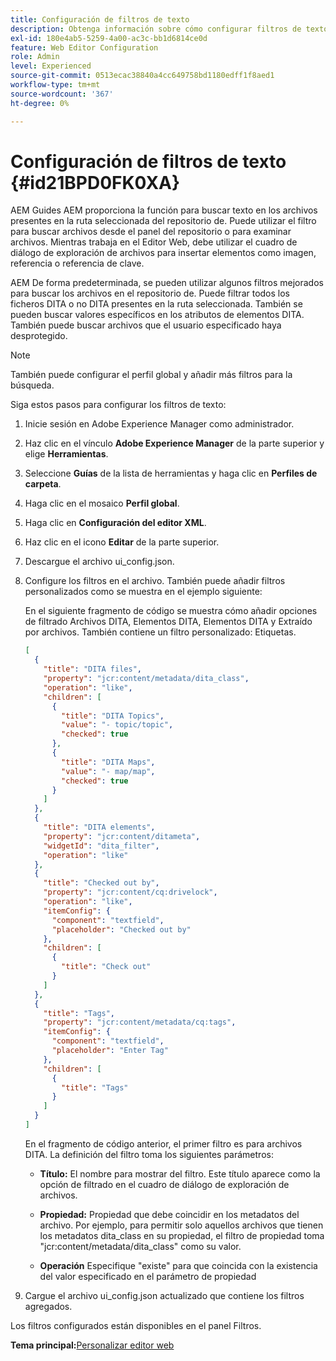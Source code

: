 ```yaml
---
title: Configuración de filtros de texto
description: Obtenga información sobre cómo configurar filtros de texto
exl-id: 180e4ab5-5259-4a00-ac3c-bb1d6814ce0d
feature: Web Editor Configuration
role: Admin
level: Experienced
source-git-commit: 0513ecac38840a4cc649758bd1180edff1f8aed1
workflow-type: tm+mt
source-wordcount: '367'
ht-degree: 0%

---
```


# Configuración de filtros de texto {#id21BPD0FK0XA}

AEM Guides AEM proporciona la función para buscar texto en los archivos presentes en la ruta seleccionada del repositorio de. Puede utilizar el filtro para buscar archivos desde el panel del repositorio o para examinar archivos. Mientras trabaja en el Editor Web, debe utilizar el cuadro de diálogo de exploración de archivos para insertar elementos como imagen, referencia o referencia de clave.

AEM De forma predeterminada, se pueden utilizar algunos filtros mejorados para buscar los archivos en el repositorio de. Puede filtrar todos los ficheros DITA o no DITA presentes en la ruta seleccionada. También se pueden buscar valores específicos en los atributos de elementos DITA. También puede buscar archivos que el usuario especificado haya desprotegido.

>[!NOTE]
>
> También puede configurar el perfil global y añadir más filtros para la búsqueda.

Siga estos pasos para configurar los filtros de texto:

1. Inicie sesión en Adobe Experience Manager como administrador.
1. Haz clic en el vínculo **Adobe Experience Manager** de la parte superior y elige **Herramientas**.
1. Seleccione **Guías** de la lista de herramientas y haga clic en **Perfiles de carpeta**.
1. Haga clic en el mosaico **Perfil global**.
1. Haga clic en **Configuración del editor XML**.
1. Haz clic en el icono **Editar** de la parte superior.
1. Descargue el archivo ui\_config.json.
1. Configure los filtros en el archivo. También puede añadir filtros personalizados como se muestra en el ejemplo siguiente:

   En el siguiente fragmento de código se muestra cómo añadir opciones de filtrado Archivos DITA, Elementos DITA, Elementos DITA y Extraído por archivos. También contiene un filtro personalizado: Etiquetas.

   ```json
   [
     {
       "title": "DITA files",
       "property": "jcr:content/metadata/dita_class",
       "operation": "like",
       "children": [
         {
           "title": "DITA Topics",
           "value": "- topic/topic",
           "checked": true
         },
         {
           "title": "DITA Maps",
           "value": "- map/map",
           "checked": true
         }
       ]
     },
     {
       "title": "DITA elements",
       "property": "jcr:content/ditameta",
       "widgetId": "dita_filter",
       "operation": "like"
     },
     {
       "title": "Checked out by",
       "property": "jcr:content/cq:drivelock",
       "operation": "like",
       "itemConfig": {
         "component": "textfield",
         "placeholder": "Checked out by"
       },
       "children": [
         {
           "title": "Check out"
         }
       ]
     },
     {
       "title": "Tags",
       "property": "jcr:content/metadata/cq:tags",
       "itemConfig": {
         "component": "textfield",
         "placeholder": "Enter Tag"
       },
       "children": [
         {
           "title": "Tags"
         }
       ]
     }
   ]
   ```

   En el fragmento de código anterior, el primer filtro es para archivos DITA. La definición del filtro toma los siguientes parámetros:

   - **Título:** El nombre para mostrar del filtro. Este título aparece como la opción de filtrado en el cuadro de diálogo de exploración de archivos.

   - **Propiedad:** Propiedad que debe coincidir en los metadatos del archivo. Por ejemplo, para permitir solo aquellos archivos que tienen los metadatos dita\_class en su propiedad, el filtro de propiedad toma &quot;jcr:content/metadata/dita\_class&quot; como su valor.

   - **Operación** Especifique &quot;existe&quot; para que coincida con la existencia del valor especificado en el parámetro de propiedad

1. Cargue el archivo ui\_config.json actualizado que contiene los filtros agregados.

Los filtros configurados están disponibles en el panel Filtros.

**Tema principal:**&#x200B;[ Personalizar editor web](conf-web-editor.md)
